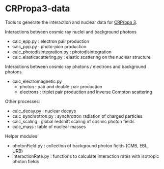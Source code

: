 CRPropa3-data
=============

Tools to generate the interaction and nuclear data for [CRPropa 3](https://github.com/CRPropa/CRPropa3).

Interactions between cosmic ray nuclei and background photons
 - calc_epp.py : electron pair production
 - calc_ppp.py : photo-pion production
 - calc_photodisintegration.py : photodisintegration
 - calc_elasticscattering.py   : elastic scattering on the nuclear structure

Interactions between cosmic ray photons / electrons and background photons
 - calc_electromagnetic.py
    - photon    : pair and double-pair production
    - electrons : triplet pair production and inverse Compton scattering

Other processes:
 - calc_decay.py : nuclear decays
 - calc_synchrotron.py : synchrotron radiation of charged particles
 - calc_scaling : global redshift scaling of cosmic photon fields
 - calc_mass : table of nuclear masses

Helper modules
 - photonField.py     : collection of background photon fields (CMB, EBL, URB)
 - interactionRate.py : functions to calculate interaction rates with isotropic photon fields
